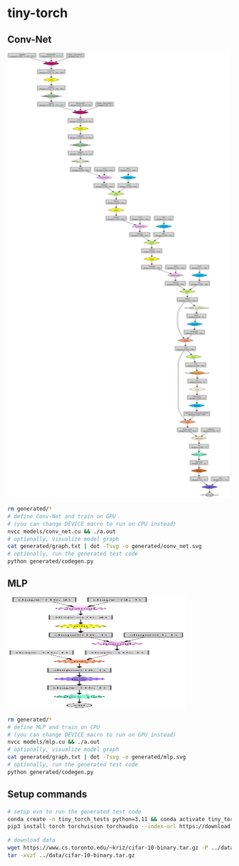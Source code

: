 # tiny-torch

<!-- | Conv-Net                               | MLP                                   |
|:-------------------------------------:|:-------------------------------------:|
| <img src="generated/conv_net.svg" width="400" height="1200"/> | <img src="generated/mlp.svg" width="400" height="300" style="position: relative; top: -450px;"/> | -->

## Conv-Net

<img src="generated/conv_net.svg" width="500" height="1000">

```sh
rm generated/*
# define Conv-Net and train on GPU
# (you can change DEVICE macro to run on CPU instead)
nvcc models/conv_net.cu && ./a.out
# optionally, visualize model graph
cat generated/graph.txt | dot -Tsvg -o generated/conv_net.svg
# optionally, run the generated test code
python generated/codegen.py
```

## MLP

<img src="generated/mlp.svg" width="400" height="250"/>

```sh
rm generated/*
# define MLP and train on CPU 
# (you can change DEVICE macro to run on GPU instead)
nvcc models/mlp.cu && ./a.out
# optionally, visualize model graph
cat generated/graph.txt | dot -Tsvg -o generated/mlp.svg
# optionally, run the generated test code
python generated/codegen.py 
```

<!-- ## Miscellaneous commands -->
## Setup commands

```sh
# setup evn to run the generated test code
conda create -n tiny_torch_tests python=3.11 && conda activate tiny_torch_tests
pip3 install torch torchvision torchaudio --index-url https://download.pytorch.org/whl/cpu
```

```sh
# download data
wget https://www.cs.toronto.edu/~kriz/cifar-10-binary.tar.gz -P ../data
tar -xvzf ../data/cifar-10-binary.tar.gz
```
